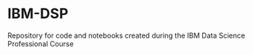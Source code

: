 # IBM-DSP
Repository for code and notebooks created during the IBM Data Science Professional Course

